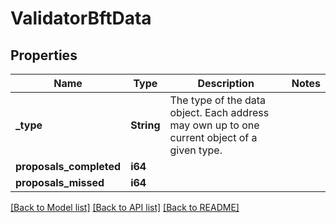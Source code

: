 # ValidatorBftData

## Properties

Name | Type | Description | Notes
------------ | ------------- | ------------- | -------------
**_type** | **String** | The type of the data object. Each address may own up to one current object of a given type. | 
**proposals_completed** | **i64** |  | 
**proposals_missed** | **i64** |  | 

[[Back to Model list]](../README.md#documentation-for-models) [[Back to API list]](../README.md#documentation-for-api-endpoints) [[Back to README]](../README.md)


